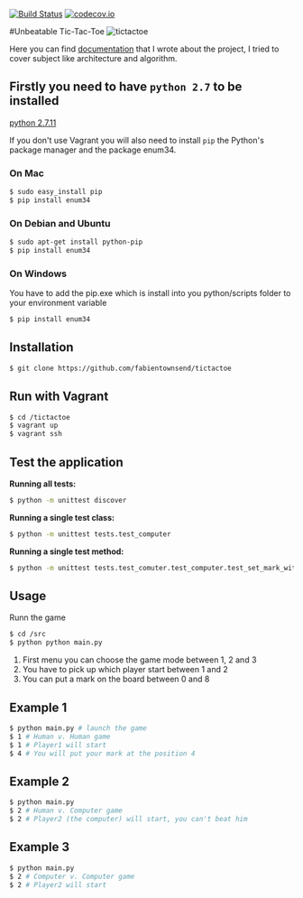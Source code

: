 [![Build Status](https://api.travis-ci.org/fabientownsend/tictactoe.svg?branch=master)](https://travis-ci.org/fabientownsend/tictactoe) 
[![codecov.io](https://codecov.io/github/fabientownsend/tictactoe/coverage.svg?branch=master)](https://codecov.io/github/fabientownsend/tictactoe?branch=master)

#Unbeatable Tic-Tac-Toe
![tictactoe](https://lh3.googleusercontent.com/-a9v5dd-AVfc/VqzalVGTb6I/AAAAAAAAF5A/rIYiW0SVVfU/w1406-h794-no/tictactoe.png)

Here you can find [documentation](https://github.com/fabientownsend/tictactoe/wiki) that I wrote about the project, I tried to cover subject like architecture and algorithm.

## Firstly you need to have `python 2.7` to be installed
[python 2.7.11](https://www.python.org/downloads/release/python-2711/)

If you don't use Vagrant you will also need to install `pip` the Python's package manager and the package enum34.

### On Mac
```bash
$ sudo easy_install pip
$ pip install enum34
```

### On Debian and Ubuntu
```bash
$ sudo apt-get install python-pip
$ pip install enum34
```

### On Windows
You have to add the pip.exe which is install into you python/scripts folder to your environment variable
```bash
$ pip install enum34
```

## Installation
```bash
$ git clone https://github.com/fabientownsend/tictactoe
```

## Run  with Vagrant
```bash
$ cd /tictactoe
$ vagrant up
$ vagrant ssh
```

## Test the application
**Running all tests:**
```bash
$ python -m unittest discover
```

**Running a single test class:**
```bash
$ python -m unittest tests.test_computer
```

**Running a single test method:**
```bash
$ python -m unittest tests.test_comuter.test_computer.test_set_mark_with_cross
```

## Usage
Runn the game
```bash
$ cd /src
$ python python main.py
```

1. First menu you can choose the game mode between 1, 2 and 3
2. You have to pick up which player start between 1 and 2
3. You can put a mark on the board between 0 and 8

## Example 1
```bash
$ python main.py # launch the game
$ 1 # Human v. Human game
$ 1 # Player1 will start
$ 4 # You will put your mark at the position 4
```

## Example 2
```bash
$ python main.py
$ 2 # Human v. Computer game
$ 2 # Player2 (the computer) will start, you can't beat him
```

## Example 3
```bash
$ python main.py
$ 2 # Computer v. Computer game
$ 2 # Player2 will start
```
